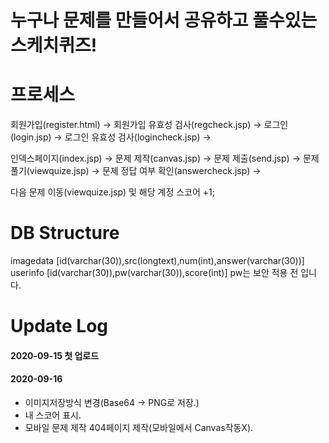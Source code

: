 # 누구나 문제를 만들어서 공유하고 풀수있는 스케치퀴즈!

# 프로세스

회원가입(register.html) → 회원가입 유효성 검사(regcheck.jsp) → 로그인(login.jsp) → 로그인 유효성 검사(logincheck.jsp) →

인덱스페이지(index.jsp) → 문제 제작(canvas.jsp) → 문제 제출(send.jsp) → 문제 풀기(viewquize.jsp) → 문제 정답 여부 확인(answercheck.jsp) →

다음 문제 이동(viewquize.jsp) 및 해당 계정 스코어 +1;

# DB Structure

imagedata [id(varchar(30)),src(longtext),num(int),answer(varchar(30))]
userinfo [id(varchar(30)),pw(varchar(30)),score(int)] pw는 보안 적용 전 입니다.

# Update Log

#### 2020-09-15 첫 업로드

#### 2020-09-16

- 이미지저장방식 변경(Base64 → PNG로 저장.)
- 내 스코어 표시.
- 모바일 문제 제작 404페이지 제작(모바일에서 Canvas작동X).
